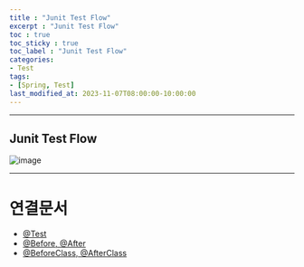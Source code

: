 ```yaml
---
title : "Junit Test Flow"
excerpt : "Junit Test Flow"
toc : true
toc_sticky : true
toc_label : "Junit Test Flow"
categories:
- Test
tags:
- [Spring, Test]
last_modified_at: 2023-11-07T08:00:00-10:00:00
---
```

  
---
  
## Junit Test Flow
  
![image](../../assets/images/SpringJunitTestFlow.png)

---
  
# 연결문서
- [@Test](../../test/test-@Test)
- [@Before, @After](../../test/test-@Before,-@After)
- [@BeforeClass, @AfterClass](../../test/test-@BeforeClass,-@AfterClass)